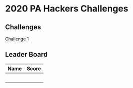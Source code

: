 # 2020 PA Hackers Challenges

## Challenges

[Challenge 1](./challenge_1)

## Leader Board

| Name | Score |
| --- | --- |
| | |
| | |
| | |
| | |
| | |

